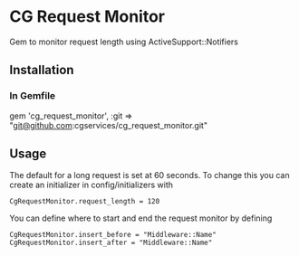 # CG Request Monitor
Gem to monitor request length using ActiveSupport::Notifiers

## Installation

### In Gemfile
gem 'cg_request_monitor', :git => "git@github.com:cgservices/cg_request_monitor.git"

## Usage
The default for a long request is set at 60 seconds.
To change this you can create an initializer in config/initializers with

    CgRequestMonitor.request_length = 120

You can define where to start and end the request monitor by defining

    CgRequestMonitor.insert_before = "Middleware::Name"
    CgRequestMonitor.insert_after = "Middleware::Name"

